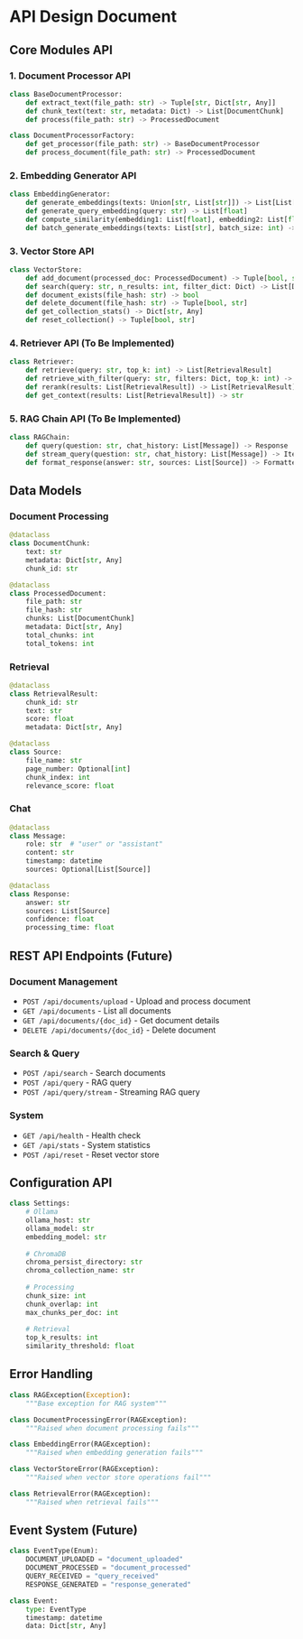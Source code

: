 # API Design Document

## Core Modules API

### 1. Document Processor API

```python
class BaseDocumentProcessor:
    def extract_text(file_path: str) -> Tuple[str, Dict[str, Any]]
    def chunk_text(text: str, metadata: Dict) -> List[DocumentChunk]
    def process(file_path: str) -> ProcessedDocument

class DocumentProcessorFactory:
    def get_processor(file_path: str) -> BaseDocumentProcessor
    def process_document(file_path: str) -> ProcessedDocument
```

### 2. Embedding Generator API

```python
class EmbeddingGenerator:
    def generate_embeddings(texts: Union[str, List[str]]) -> List[List[float]]
    def generate_query_embedding(query: str) -> List[float]
    def compute_similarity(embedding1: List[float], embedding2: List[float]) -> float
    def batch_generate_embeddings(texts: List[str], batch_size: int) -> List[List[float]]
```

### 3. Vector Store API

```python
class VectorStore:
    def add_document(processed_doc: ProcessedDocument) -> Tuple[bool, str]
    def search(query: str, n_results: int, filter_dict: Dict) -> List[Dict[str, Any]]
    def document_exists(file_hash: str) -> bool
    def delete_document(file_hash: str) -> Tuple[bool, str]
    def get_collection_stats() -> Dict[str, Any]
    def reset_collection() -> Tuple[bool, str]
```

### 4. Retriever API (To Be Implemented)

```python
class Retriever:
    def retrieve(query: str, top_k: int) -> List[RetrievalResult]
    def retrieve_with_filter(query: str, filters: Dict, top_k: int) -> List[RetrievalResult]
    def rerank(results: List[RetrievalResult]) -> List[RetrievalResult]
    def get_context(results: List[RetrievalResult]) -> str
```

### 5. RAG Chain API (To Be Implemented)

```python
class RAGChain:
    def query(question: str, chat_history: List[Message]) -> Response
    def stream_query(question: str, chat_history: List[Message]) -> Iterator[str]
    def format_response(answer: str, sources: List[Source]) -> FormattedResponse
```

## Data Models

### Document Processing

```python
@dataclass
class DocumentChunk:
    text: str
    metadata: Dict[str, Any]
    chunk_id: str

@dataclass
class ProcessedDocument:
    file_path: str
    file_hash: str
    chunks: List[DocumentChunk]
    metadata: Dict[str, Any]
    total_chunks: int
    total_tokens: int
```

### Retrieval

```python
@dataclass
class RetrievalResult:
    chunk_id: str
    text: str
    score: float
    metadata: Dict[str, Any]

@dataclass
class Source:
    file_name: str
    page_number: Optional[int]
    chunk_index: int
    relevance_score: float
```

### Chat

```python
@dataclass
class Message:
    role: str  # "user" or "assistant"
    content: str
    timestamp: datetime
    sources: Optional[List[Source]]

@dataclass
class Response:
    answer: str
    sources: List[Source]
    confidence: float
    processing_time: float
```

## REST API Endpoints (Future)

### Document Management
- `POST /api/documents/upload` - Upload and process document
- `GET /api/documents` - List all documents
- `GET /api/documents/{doc_id}` - Get document details
- `DELETE /api/documents/{doc_id}` - Delete document

### Search & Query
- `POST /api/search` - Search documents
- `POST /api/query` - RAG query
- `POST /api/query/stream` - Streaming RAG query

### System
- `GET /api/health` - Health check
- `GET /api/stats` - System statistics
- `POST /api/reset` - Reset vector store

## Configuration API

```python
class Settings:
    # Ollama
    ollama_host: str
    ollama_model: str
    embedding_model: str
    
    # ChromaDB
    chroma_persist_directory: str
    chroma_collection_name: str
    
    # Processing
    chunk_size: int
    chunk_overlap: int
    max_chunks_per_doc: int
    
    # Retrieval
    top_k_results: int
    similarity_threshold: float
```

## Error Handling

```python
class RAGException(Exception):
    """Base exception for RAG system"""

class DocumentProcessingError(RAGException):
    """Raised when document processing fails"""

class EmbeddingError(RAGException):
    """Raised when embedding generation fails"""

class VectorStoreError(RAGException):
    """Raised when vector store operations fail"""

class RetrievalError(RAGException):
    """Raised when retrieval fails"""
```

## Event System (Future)

```python
class EventType(Enum):
    DOCUMENT_UPLOADED = "document_uploaded"
    DOCUMENT_PROCESSED = "document_processed"
    QUERY_RECEIVED = "query_received"
    RESPONSE_GENERATED = "response_generated"

class Event:
    type: EventType
    timestamp: datetime
    data: Dict[str, Any]
```